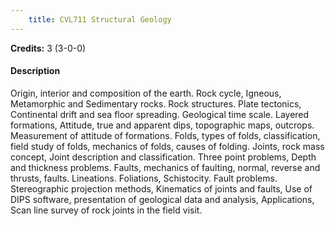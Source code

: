 ```yaml
---
    title: CVL711 Structural Geology
---
```

**Credits:** 3 (3-0-0)



#### Description 
Origin, interior and composition of the earth. Rock cycle, Igneous, Metamorphic and Sedimentary rocks. Rock structures. Plate tectonics, Continental drift and sea floor spreading. Geological time scale. Layered formations, Attitude, true and apparent dips, topographic maps, outcrops. Measurement of attitude of formations. Folds, types of folds, classification, field study of folds, mechanics of folds, causes of folding. Joints, rock mass concept, Joint description and classification. Three point problems, Depth and thickness problems. Faults, mechanics of faulting, normal, reverse and thrusts, faults. Lineations. Foliations, Schistocity. Fault problems. Stereographic projection methods, Kinematics of joints and faults, Use of DIPS software, presentation of geological data and analysis, Applications, Scan line survey of rock joints in the field visit.